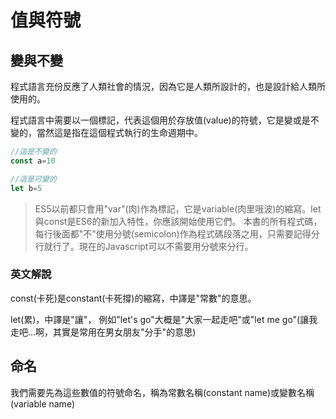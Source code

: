 # 值與符號

## 變與不變

程式語言充份反應了人類社會的情況，因為它是人類所設計的，也是設計給人類所使用的。

程式語言中需要以一個標記，代表這個用於存放值(value)的符號，它是變或是不變的，當然這是指在這個程式執行的生命週期中。

```js
//這是不變的
const a=10

//這是可變的
let b=5
```

> ES5以前都只會用"var"(肉)作為標記，它是variable(肉里哦波)的縮寫。let與const是ES6的新加入特性，你應該開始使用它們。
> 本書的所有程式碼，每行後面都"不"使用分號(semicolon)作為程式碼段落之用，只需要記得分行就行了。現在的Javascript可以不需要用分號來分行。

### 英文解說

const(卡死)是constant(卡死撐)的縮寫，中譯是"常數"的意思。

let(累)，中譯是"讓"，
例如"let's go"大概是"大家一起走吧"或"let me go"(讓我走吧...啊，其實是常用在男女朋友"分手"的意思) 


## 命名

我們需要先為這些數值的符號命名，稱為常數名稱(constant name)或變數名稱(variable name)